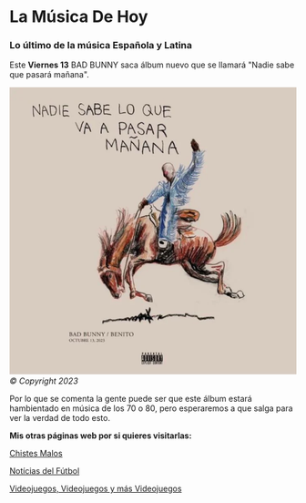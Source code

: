 # La Música De Hoy

### Lo último de la música Española y Latina

Este **Viernes 13** BAD BUNNY saca álbum nuevo que se llamará "Nadie sabe que pasará mañana".

![Disco de Bad bunny](Badbunny.webp)  
*© Copyright 2023*

Por lo que se comenta la gente puede ser que este álbum estará hambientado en música de los 70 o 80, pero esperaremos a que salga para ver la verdad de todo esto.

**Mis otras páginas web por si quieres visitarlas:**  
  
[Chistes Malos](index.md)  

[Notícias del Fútbol](pag1.md)  

[Videojuegos, Videojuegos y más Videojuegos](pag3.md)

